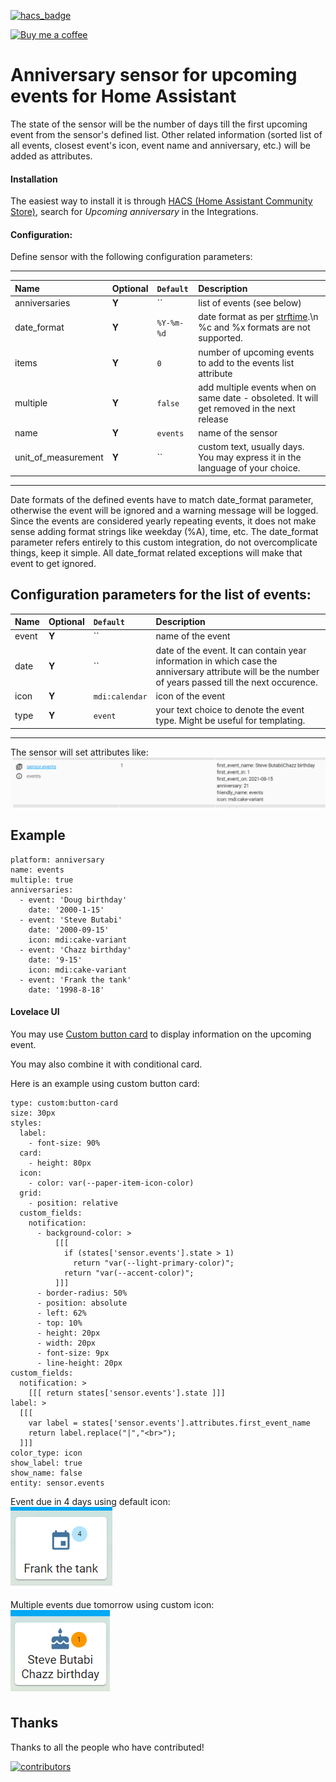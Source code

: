 [![hacs_badge](https://img.shields.io/badge/HACS-Default-orange.svg)](https://github.com/custom-components/hacs)

<p><a href="https://www.buymeacoffee.com/6rF5cQl" rel="nofollow" target="_blank"><img src="https://camo.githubusercontent.com/c070316e7fb193354999ef4c93df4bd8e21522fa/68747470733a2f2f696d672e736869656c64732e696f2f7374617469632f76312e7376673f6c6162656c3d4275792532306d6525323061253230636f66666565266d6573736167653d25463025394625413525413826636f6c6f723d626c61636b266c6f676f3d6275792532306d6525323061253230636f66666565266c6f676f436f6c6f723d7768697465266c6162656c436f6c6f723d366634653337" alt="Buy me a coffee" data-canonical-src="https://img.shields.io/static/v1.svg?label=Buy%20me%20a%20coffee&amp;message=%F0%9F%A5%A8&amp;color=black&amp;logo=buy%20me%20a%20coffee&amp;logoColor=white&amp;labelColor=b0c4de" style="max-width:100%;"></a></p>

# Anniversary sensor for upcoming events for Home Assistant

The state of the sensor will be the number of days till the first upcoming event from the sensor's defined list.
Other related information (sorted list of all events, closest event's icon, event name and anniversary, etc.) will be added as attributes.

#### Installation
The easiest way to install it is through [HACS (Home Assistant Community Store)](https://github.com/hacs/integration),
search for <i>Upcoming anniversary</i> in the Integrations.<br />

#### Configuration:
Define sensor with the following configuration parameters:<br />

---
| Name | Optional | `Default` | Description |
| :---- | :---- | :------- | :----------- |
| anniversaries | **Y** | `` | list of events (see below) |
| date_format | **Y** | `%Y-%m-%d` | date format as per [strftime](https://strftime.org).\n %c and %x formats are not supported. |
| items | **Y** | `0` | number of upcoming events to add to the events list attribute |
| multiple | **Y** | `false` | add multiple events when on same date - obsoleted. It will get removed in the next release |
| name | **Y** | `events` | name of the sensor |
| unit_of_measurement | **Y** | `` | custom text, usually days. You may express it in the language of your choice. |
---

Date formats of the defined events have to match date_format parameter, otherwise the event will be ignored and a warning message will be logged.<br>
Since the events are considered yearly repeating events, it does not make sense adding format strings like weekday (%A), time, etc. The date_format parameter refers entirely to this custom integration, do not overcomplicate things, keep it simple. All date_format related exceptions will make that event to get ignored.

Configuration parameters for the list of events:
---
| Name | Optional | `Default` | Description |
| :---- | :---- | :------- | :----------- |
| event | **Y** | `` | name of the event |
| date | **Y** | `` | date of the event. It can contain year information in which case the anniversary attribute will be the number of years passed till the next occurence. |
| icon | **Y** | `mdi:calendar` | icon of the event |
| type | **Y** | `event` | your text choice to denote the event type. Might be useful for templating. |
---

The sensor will set attributes like:
![Anniversary attributes](https://raw.githubusercontent.com/amaximus/anniversary/main/anniversary3.png)

## Example
```
platform: anniversary
name: events
multiple: true
anniversaries:
  - event: 'Doug birthday'
    date: '2000-1-15'
  - event: 'Steve Butabi'
    date: '2000-09-15'
    icon: mdi:cake-variant
  - event: 'Chazz birthday'
    date: '9-15'
    icon: mdi:cake-variant
  - event: 'Frank the tank'
    date: '1998-8-18'
```

#### Lovelace UI
You may use [Custom button card](https://github.com/custom-cards/button-card) to display information on the upcoming event.

You may also combine it with conditional card.

Here is an example using custom button card:
```
type: custom:button-card
size: 30px
styles:
  label:
    - font-size: 90%
  card:
    - height: 80px
  icon:
    - color: var(--paper-item-icon-color)
  grid:
    - position: relative
  custom_fields:
    notification:
      - background-color: >
          [[[
            if (states['sensor.events'].state > 1)
              return "var(--light-primary-color)";
            return "var(--accent-color)";
          ]]]
      - border-radius: 50%
      - position: absolute
      - left: 62%
      - top: 10%
      - height: 20px
      - width: 20px
      - font-size: 9px
      - line-height: 20px
custom_fields:
  notification: >
    [[[ return states['sensor.events'].state ]]]
label: >
  [[[
    var label = states['sensor.events'].attributes.first_event_name
    return label.replace("|","<br>");
  ]]]
color_type: icon
show_label: true
show_name: false
entity: sensor.events
```

Event due in 4 days using default icon:<br>
![Event due in 4 days using default icon](https://raw.githubusercontent.com/amaximus/anniversary/main/anniversary1.png)

Multiple events due tomorrow using custom icon:<br>
![Multiple events due tomorrow using custom icon](https://raw.githubusercontent.com/amaximus/anniversary/main/anniversary2.png)

## Thanks

Thanks to all the people who have contributed!

[![contributors](https://contributors-img.web.app/image?repo=amaximus/anniversary)](https://github.com/amaximus/anniversary/graphs/contributors)
